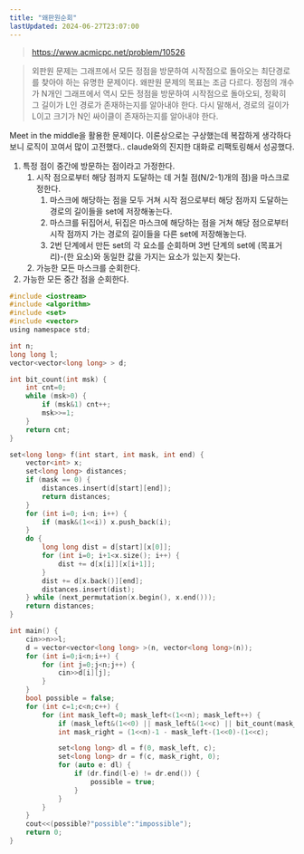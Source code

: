 ```yaml
---
title: "왜판원순회"
lastUpdated: 2024-06-27T23:07:00
---
```


> https://www.acmicpc.net/problem/10526

> 외판원 문제는 그래프에서 모든 정점을 방문하여 시작점으로 돌아오는 최단경로를 찾아야 하는 유명한 문제이다. 왜판원 문제의 목표는 조금 다르다. 정점의 개수가 N개인 그래프에서 역시 모든 정점을 방문하여 시작점으로 돌아오되, 정확히 그 길이가 L인 경로가 존재하는지를 알아내야 한다. 다시 말해서, 경로의 길이가 L이고 크기가 N인 싸이클이 존재하는지를 알아내야 한다.

Meet in the middle을 활용한 문제이다. 이론상으로는 구상했는데 복잡하게 생각하다보니 로직이 꼬여서 많이 고전했다.. claude와의 진지한 대화로 리팩토링해서 성공했다.

1. 특정 점이 중간에 방문하는 점이라고 가정한다.
   1. 시작 점으로부터 해당 점까지 도달하는 데 거칠 점(N/2-1)개의 점)을 마스크로 정한다.
      1. 마스크에 해당하는 점을 모두 거쳐 시작 점으로부터 해당 점까지 도달하는 경로의 길이들을 set에 저장해놓는다.
      2. 마스크를 뒤집어서, 뒤집은 마스크에 해당하는 점을 거쳐 해당 점으로부터 시작 점까지 가는 경로의 길이들을 다른 set에 저장해놓는다.
      3. 2번 단계에서 만든 set의 각 요소를 순회하며 3번 단계의 set에 (목표거리)-(한 요소)와 동일한 값을 가지는 요소가 있는지 찾는다. 
   2. 가능한 모든 마스크를 순회한다.
2. 가능한 모든 중간 점을 순회한다.

```c
#include <iostream>
#include <algorithm>
#include <set>
#include <vector>
using namespace std;

int n;
long long l;
vector<vector<long long> > d;

int bit_count(int msk) {
    int cnt=0;
    while (msk>0) {
        if (msk&1) cnt++;
        msk>>=1;
    }
    return cnt;
}

set<long long> f(int start, int mask, int end) {
    vector<int> x;
    set<long long> distances;
    if (mask == 0) {
        distances.insert(d[start][end]);
        return distances;
    }
    for (int i=0; i<n; i++) {
        if (mask&(1<<i)) x.push_back(i);
    }
    do {
        long long dist = d[start][x[0]];
        for (int i=0; i+1<x.size(); i++) {
            dist += d[x[i]][x[i+1]];
        }
        dist += d[x.back()][end];
        distances.insert(dist);
    } while (next_permutation(x.begin(), x.end()));
    return distances;
}

int main() {
    cin>>n>>l;
    d = vector<vector<long long> >(n, vector<long long>(n));
    for (int i=0;i<n;i++) {
        for (int j=0;j<n;j++) {
            cin>>d[i][j];
        }
    }
    bool possible = false;
    for (int c=1;c<n;c++) {
        for (int mask_left=0; mask_left<(1<<n); mask_left++) {
            if (mask_left&(1<<0) || mask_left&(1<<c) || bit_count(mask_left)!=(n-2)/2) continue;
            int mask_right = (1<<n)-1 - mask_left-(1<<0)-(1<<c);

            set<long long> dl = f(0, mask_left, c);
            set<long long> dr = f(c, mask_right, 0);
            for (auto e: dl) {
                if (dr.find(l-e) != dr.end()) {
                    possible = true;
                }
            }
        }
    }
    cout<<(possible?"possible":"impossible");
    return 0;
}
```
